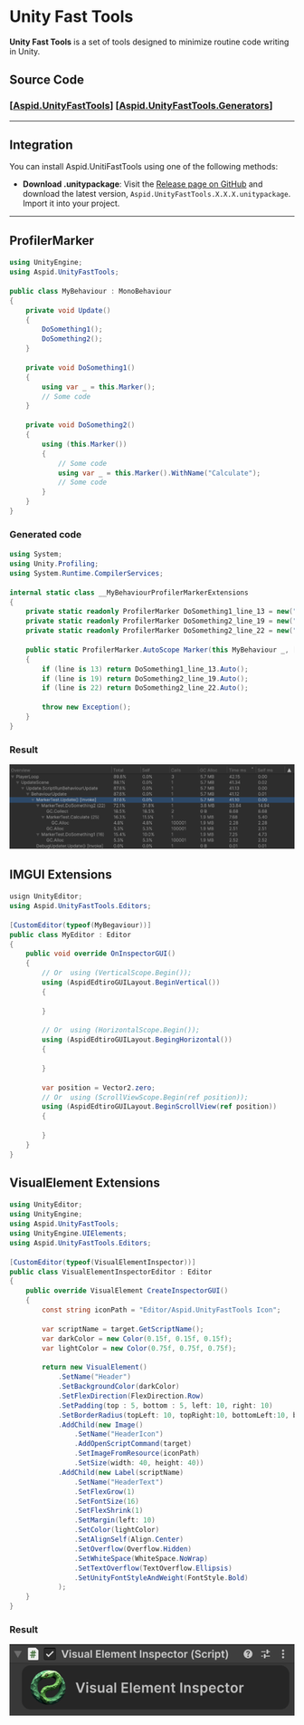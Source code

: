 # Unity Fast Tools
**Unity Fast Tools** is a set of tools designed to minimize routine code writing in Unity.
## Source Code
### [[Aspid.UnityFastTools](https://github.com/VPDPersonal/Aspid.UnityFastTools)] [[Aspid.UnityFastTools.Generators](https://github.com/VPDPersonal/Aspid.UnityFastTools.Generators)]

---

## Integration
You can install Aspid.UnitiFastTools using one of the following methods:
* **Download .unitypackage**: Visit the [Release page on GitHub](https://github.com/VPDPersonal/Aspid.UnityFastTools/releases) and download the latest version, `Aspid.UnityFastTools.X.X.X.unitypackage`. Import it into your project.

---

## ProfilerMarker
``` csharp
using UnityEngine;
using Aspid.UnityFastTools;

public class MyBehaviour : MonoBehaviour
{
    private void Update()
    {
        DoSomething1();
        DoSomething2();
    }

    private void DoSomething1()
    {
        using var _ = this.Marker();
        // Some code
    }

    private void DoSomething2()
    {
        using (this.Marker())
        {
            // Some code
            using var _ = this.Marker().WithName("Calculate");
            // Some code
        }    
    }
}
```
### Generated code
``` csharp
using System;
using Unity.Profiling;
using System.Runtime.CompilerServices;

internal static class __MyBehaviourProfilerMarkerExtensions
{
    private static readonly ProfilerMarker DoSomething1_line_13 = new("MyBehaviour.DoSomething1 (13)");
    private static readonly ProfilerMarker DoSomething2_line_19 = new("MyBehaviour.DoSomething2 (19)");
    private static readonly ProfilerMarker DoSomething2_line_22 = new("MyBehaviour.Calculate (22)");
 
    public static ProfilerMarker.AutoScope Marker(this MyBehaviour _, [CallerLineNumberAttribute] int line = -1)
    {
        if (line is 13) return DoSomething1_line_13.Auto();
        if (line is 19) return DoSomething2_line_19.Auto();
        if (line is 22) return DoSomething2_line_22.Auto();
        
        throw new Exception();
    }
}
```

### Result

![Aspid.UnityFastTools.ProfilerMarkers.png](Images/Aspid.UnityFastTools.ProfilerMarkers.png)

## IMGUI Extensions
``` csharp
usign UnityEditor;
using Aspid.UnityFastTools.Editors;

[CustomEditor(typeof(MyBegaviour))]
public class MyEditor : Editor
{
    public void override OnInspectorGUI()
    {   
        // Or  using (VerticalScope.Begin());
        using (AspidEdtiroGUILayout.BeginVertical())
        {
            
        }
        
        // Or  using (HorizontalScope.Begin());
        using (AspidEdtiroGUILayout.BegingHorizontal())
        {   
        
        }
        
        var position = Vector2.zero;
        // Or  using (ScrollViewScope.Begin(ref position));
        using (AspidEdtiroGUILayout.BeginScrollView(ref position))
        {   
        
        }
    }
}
```

## VisualElement Extensions
``` csharp
using UnityEditor;
using UnityEngine;
using Aspid.UnityFastTools;
using UnityEngine.UIElements;
using Aspid.UnityFastTools.Editors;

[CustomEditor(typeof(VisualElementInspector))]
public class VisualElementInspectorEditor : Editor
{
    public override VisualElement CreateInspectorGUI()
    {
        const string iconPath = "Editor/Aspid.UnityFastTools Icon";
        
        var scriptName = target.GetScriptName();
        var darkColor = new Color(0.15f, 0.15f, 0.15f);
        var lightColor = new Color(0.75f, 0.75f, 0.75f);
        
        return new VisualElement()
            .SetName("Header")
            .SetBackgroundColor(darkColor)
            .SetFlexDirection(FlexDirection.Row)
            .SetPadding(top : 5, bottom : 5, left: 10, right: 10)
            .SetBorderRadius(topLeft: 10, topRight:10, bottomLeft:10, bottomRight:10)
            .AddChild(new Image()
                .SetName("HeaderIcon")
                .AddOpenScriptCommand(target)
                .SetImageFromResource(iconPath)
                .SetSize(width: 40, height: 40))
            .AddChild(new Label(scriptName)
                .SetName("HeaderText")
                .SetFlexGrow(1)
                .SetFontSize(16)
                .SetFlexShrink(1)
                .SetMargin(left: 10)
                .SetColor(lightColor)
                .SetAlignSelf(Align.Center)
                .SetOverflow(Overflow.Hidden)
                .SetWhiteSpace(WhiteSpace.NoWrap)
                .SetTextOverflow(TextOverflow.Ellipsis)
                .SetUnityFontStyleAndWeight(FontStyle.Bold)
            );
    }
}
```

### Result

![Aspid.UnityFastTools.VisualElement.png](Images/Aspid.UnityFastTools.VisualElement.png)

